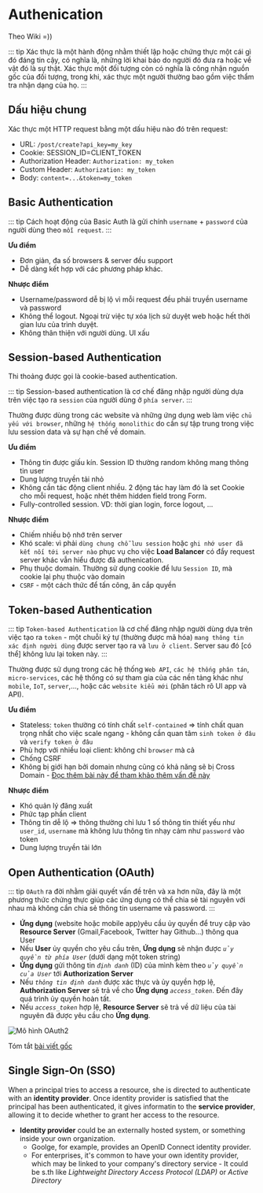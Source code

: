 # Authenication

Theo Wiki =)) 

::: tip
Xác thực là một hành động nhằm thiết lập hoặc chứng thực một cái gì đó đáng tin cậy, có nghĩa là, những lời khai báo do người đó đưa ra hoặc về vật đó là sự thật. Xác thực một đối tượng còn có nghĩa là công nhận nguồn gốc của đối tượng, trong khi, xác thực một người thường bao gồm việc thẩm tra nhận dạng của họ.
:::

## Dấu hiệu chung

Xác thực một HTTP request bằng một dấu hiệu nào đó trên request:

- URL: `/post/create?api_key=my_key`
- Cookie: SESSION_ID=CLIENT_TOKEN
- Authorization Header: `Authorization: my_token`
- Custom Header: `Authorization: my_token`
- Body: `content=...&token=my_token`

## Basic Authentication

::: tip
Cách hoạt động của Basic Auth là gửi chính `username` + `password` của người dùng theo `mỗi request`.
:::

**Ưu điểm**

- Đơn giản, đa số browsers & server đều support 
- Dễ dàng kết hợp với các phương pháp khác.

**Nhược điểm**

- Username/password dễ bị lộ vì mỗi request đều phải truyền username và password
- Không thể logout. Ngoại trừ việc tự xóa lịch sử duyệt web hoặc hết thời gian lưu của trình duyệt.
- Không thân thiện với người dùng. UI xấu

## Session-based Authentication

Thi thoảng được gọi là cookie-based authentication. 

::: tip
Session-based authentication là cơ chế đăng nhập người dùng dựa trên việc tạo ra `session` của người dùng ở `phía server`.
:::

Thường được dùng trong các website và những ứng dụng web làm việc `chủ yếu với browser`, những `hệ thống monolithic` do cần sự tập trung trong việc lưu session data và sự hạn chế về domain.

**Ưu điểm**

- Thông tin được giấu kín. Session ID thường random không mang thông tin user
- Dung lượng truyền tải nhỏ
- Không cần tác động client nhiều. 2 động tác hay làm đó là set Cookie cho mỗi request, hoặc nhét thêm hidden field trong Form.
- Fully-controlled session. VD: thời gian login, force logout, ...


**Nhược điểm**

- Chiếm nhiều bộ nhớ trên server
- Khó scale: vì phải `dùng chung chỗ lưu session` hoặc `ghi nhớ user đã kết nối tới server nào` phục vụ cho việc **Load Balancer** có đẩy request server khác vẫn hiểu được đã authenication.
- Phụ thuộc domain. Thường sử dụng cookie để lưu `Session ID`, mà cookie lại phụ thuộc vào domain
- `CSRF` - một cách thức để tấn công, ăn cắp quyền 

## Token-based Authentication

::: tip
`Token-based Authentication` là cơ chế đăng nhập người dùng dựa trên việc tạo ra `token` - một chuỗi ký tự (thường được mã hóa) `mang thông tin xác định người dùng` được server tạo ra và `lưu ở client`. Server sau đó [có thể] không lưu lại token này.
:::

Thường được sử dụng trong các hệ thống `Web API`, `các hệ thống phân tán`, `micro-services`, các hệ thống có sự tham gia của các nền tảng khác như `mobile`, `IoT`, `server`,..., hoặc các `website kiểu mới` (phân tách rõ UI app và API).


**Ưu điểm**

- Stateless: `token` thường có tính chất `self-contained` => tính chất quan trọng nhất cho việc scale ngang - không cần quan tâm `sinh token ở đâu` và `verify token ở đâu`
- Phù hợp với nhiều loại client: không chỉ `browser` mà cả 
- Chống CSRF
- Không bị giới hạn bởi domain nhưng cũng có khả năng sẽ bị Cross Domain - [Đọc thêm bài này để tham khảo thêm vấn đề này](cross_domain.md)

**Nhược điểm**

- Khó quản lý đăng xuất
- Phức tạp phần client
- Thông tin dễ lộ => thông thường chỉ lưu 1 số thông tin thiết yếu như `user_id`, `username` mà không lưu thông tin nhạy cảm như `password` vào token
- Dung lượng truyền tải lớn

## Open Authentication (OAuth)

::: tip 
`OAuth` ra đời nhằm giải quyết vấn đề trên và xa hơn nữa, đây là một phương thức chứng thực giúp các ứng dụng có thể chia sẻ tài nguyên với nhau mà không cần chia sẻ thông tin username và password.
:::

- **Ứng dụng**  (website hoặc mobile app)yêu cầu ủy quyền để truy cập vào **Resource Server** (Gmail,Facebook, Twitter hay Github…) thông qua User
- Nếu **User** ủy quyền cho yêu cầu trên, **Ứng dụng** sẽ nhận được *`ủy quyền từ phía User`* (dưới dạng một token string)
- **Ứng dụng** gửi thông tin *`định danh`* (ID) của mình kèm theo *`ủy quyền của User`* tới **Authorization Server**
- Nếu *`thông tin định danh`* được xác thực và ủy quyền hợp lệ, **Authorization Server** sẽ trả về cho **Ứng dụng** *`access_token`*. Đến đây quá trình ủy quyền hoàn tất.
- Nếu *`access_token`* hợp lệ, **Resource Server** sẽ trả về dữ liệu của tài nguyên đã được yêu cầu cho **Ứng dụng**.

![Mô hình OAuth2](@/images/oauth.png)

Tóm tắt [bài viết gốc](https://viblo.asia/p/authentication-story-part-1-authentication-la-lam-gi-63vKj2YMK2R)

## Single Sign-On (SSO)

When a principal tries to access a resource, she is directed to authenticate with an **identity provider**. Once identity provider is satisfied that the principal has been authenticated, it gives informatin to the **service provider**, allowing it to decide whether to grant her access to the resource.

- **Identity provider** could be an externally hosted system, or something inside your own organization. 
    - Goolge, for example, provides an OpenID Connect identity provider.
    - For enterprises, it's common to have your own identity provider, which may be linked to your company's directory service - It could be s.th like *Lightweight Directory Access Protocol (LDAP)* or *Active Directory*